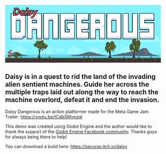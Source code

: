 ![Daisy Dangerous](dd_banner.gif)

## Daisy is in a quest to rid the land of the invading alien sentient machines. Guide her across the multiple traps laid out along the way to reach the machine overlord, defeat it and end the invasion.

Daisy Dangerous is an action platformer made for the Meta Game Jam
Trailer: https://youtu.be/ICdbSRhmzqI

This demo was created using Godot Engine and the author would like to thank the support
of the [Godot Engine Facebook community](https://www.facebook.com/groups/godotengine/).
Thanks guys for always being there to help!

You can download a build here: https://securas.itch.io/daisy
